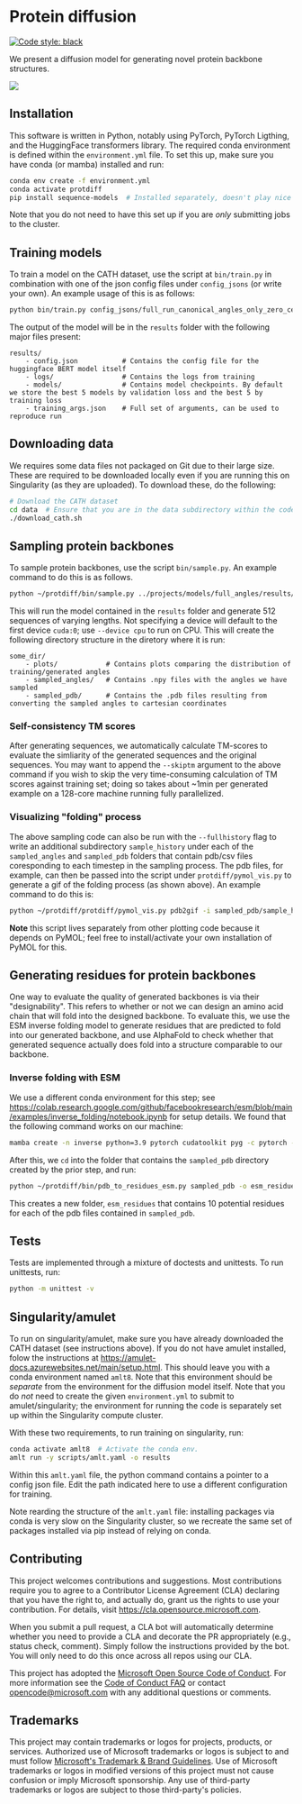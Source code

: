 # Protein diffusion

[![Code style: black](https://img.shields.io/badge/code%20style-black-000000.svg)](https://github.com/psf/black)

We present a diffusion model for generating novel protein backbone structures.

![](plots/generated_0.gif)

## Installation
This software is written in Python, notably using PyTorch, PyTorch Ligthing, and the HuggingFace
transformers library.
The required conda environment is defined within the `environment.yml` file. To set this up, make
sure you have conda (or mamba) installed and run:

```bash
conda env create -f environment.yml
conda activate protdiff
pip install sequence-models  # Installed separately, doesn't play nice with conda env create
```

Note that you do not need to have this set up if you are _only_ submitting jobs to the cluster.

## Training models

To train a model on the CATH dataset, use the script at `bin/train.py` in combination with one of the
json config files under `config_jsons` (or write your own). An example usage of this is as follows:

```bash
python bin/train.py config_jsons/full_run_canonical_angles_only_zero_centered_1000_timesteps_reduced_len.json
```

The output of the model will be in the `results` folder with the following major files present:

```
results/
    - config.json           # Contains the config file for the huggingface BERT model itself
    - logs/                 # Contains the logs from training
    - models/               # Contains model checkpoints. By default we store the best 5 models by validation loss and the best 5 by training loss
    - training_args.json    # Full set of arguments, can be used to reproduce run
```

## Downloading data

We requires some data files not packaged on Git due to their large size. These are required to be downloaded locally even
if you are running this on Singularity (as they are uploaded). To download these, do the following:

```bash
# Download the CATH dataset
cd data  # Ensure that you are in the data subdirectory within the codebase
./download_cath.sh
```

## Sampling protein backbones

To sample protein backbones, use the script `bin/sample.py`. An example command to do this is as follows.

```bash
python ~/protdiff/bin/sample.py ../projects/models/full_angles/results/ --num 512 --device cuda:3
```

This will run the model contained in the `results` folder and generate 512 sequences of varying lengths.
Not specifying a device will default to the first device `cuda:0`; use `--device cpu` to run on CPU. This will create the following directory structure in the diretory where it is run:

```
some_dir/
    - plots/            # Contains plots comparing the distribution of training/generated angles
    - sampled_angles/   # Contains .npy files with the angles we have sampled
    - sampled_pdb/      # Contains the .pdb files resulting from converting the sampled angles to cartesian coordinates
```

### Self-consistency TM scores

After generating sequences, we automatically calculate TM-scores to evaluate the simliarity of the generated sequences and the original sequences. You may want to append the `--skiptm` argument to the above command if you wish to skip the very time-consuming calculation of TM scores against training set; doing so takes about ~1min per generated example on a 128-core machine running fully parallelized. 

### Visualizing "folding" process

The above sampling code can also be run with the ``--fullhistory`` flag to write an additional subdirectory `sample_history` under each of the `sampled_angles` and `sampled_pdb` folders that contain pdb/csv files coresponding to each timestep in the sampling process. The pdb files, for example, can then be passed into the script under `protdiff/pymol_vis.py` to generate a gif of the folding process (as shown above). An example command to do this is:

```bash
python ~/protdiff/protdiff/pymol_vis.py pdb2gif -i sampled_pdb/sample_history/generated_0/*.pdb -o generated_0.gif
```

**Note** this script lives separately from other plotting code because it depends on PyMOL; feel free to install/activate your own installation of PyMOL for this. 

## Generating residues for protein backbones

One way to evaluate the quality of generated backbones is via their "designability". This refers to whether or not we can design an amino acid chain that will fold into the designed backbone. To evaluate this, we use the ESM inverse folding model to generate residues that are predicted to fold into our generated backbone, and use AlphaFold to check whether that generated sequence actually does fold into a structure comparable to our backbone. 

### Inverse folding with ESM

We use a different conda environment for this step; see https://colab.research.google.com/github/facebookresearch/esm/blob/main/examples/inverse_folding/notebook.ipynb for setup details. We found that the following command works on our machine:

```bash
mamba create -n inverse python=3.9 pytorch cudatoolkit pyg -c pytorch -c conda-forge -c pyg
```

After this, we `cd` into the folder that contains the `sampled_pdb` directory created by the prior step, and run:

```bash
python ~/protdiff/bin/pdb_to_residues_esm.py sampled_pdb -o esm_residues
```

This creates a new folder, `esm_residues` that contains 10 potential residues for each of the pdb files contained in `sampled_pdb`.

## Tests
Tests are implemented through a mixture of doctests and unittests. To run unittests, run:

```bash
python -m unittest -v
```

## Singularity/amulet
To run on singularity/amulet, make sure you have already downloaded the CATH dataset (see instructions above). If you do not have amulet installed, folow the instructions at https://amulet-docs.azurewebsites.net/main/setup.html. This should leave you with a conda environment named `amlt8`. Note that this environment should be _separate_ from the environment for the diffusion model itself. Note that you do _not_ need to create the given `environment.yml` to submit to amulet/singularity; the environment for running the code is separately set up within the Singularity compute cluster.

With these two requirements, to run training on singularity, run:

```bash
conda activate amlt8  # Activate the conda env.
amlt run -y scripts/amlt.yaml -o results
```

Within this `amlt.yaml` file, the python command contains a pointer to a config json file. Edit the path indicated here to
use a different configuration for training.

Note rearding the structure of the `amlt.yaml` file: installing packages via conda is very slow on the Singularity cluster, so
we recreate the same set of packages installed via pip instead of relying on conda.

## Contributing

This project welcomes contributions and suggestions.  Most contributions require you to agree to a
Contributor License Agreement (CLA) declaring that you have the right to, and actually do, grant us
the rights to use your contribution. For details, visit https://cla.opensource.microsoft.com.

When you submit a pull request, a CLA bot will automatically determine whether you need to provide
a CLA and decorate the PR appropriately (e.g., status check, comment). Simply follow the instructions
provided by the bot. You will only need to do this once across all repos using our CLA.

This project has adopted the [Microsoft Open Source Code of Conduct](https://opensource.microsoft.com/codeofconduct/).
For more information see the [Code of Conduct FAQ](https://opensource.microsoft.com/codeofconduct/faq/) or
contact [opencode@microsoft.com](mailto:opencode@microsoft.com) with any additional questions or comments.

## Trademarks

This project may contain trademarks or logos for projects, products, or services. Authorized use of Microsoft 
trademarks or logos is subject to and must follow 
[Microsoft's Trademark & Brand Guidelines](https://www.microsoft.com/en-us/legal/intellectualproperty/trademarks/usage/general).
Use of Microsoft trademarks or logos in modified versions of this project must not cause confusion or imply Microsoft sponsorship.
Any use of third-party trademarks or logos are subject to those third-party's policies.

